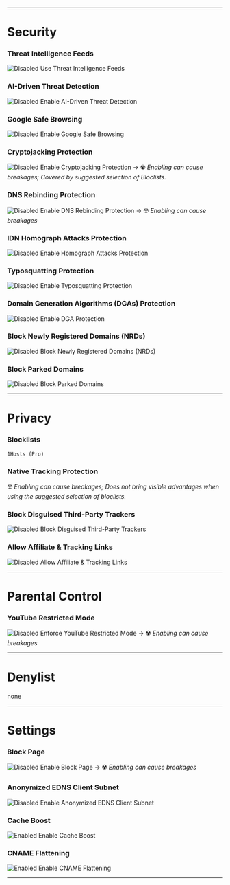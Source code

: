 ***

# Security
### Threat Intelligence Feeds
![Disabled](https://raw.githubusercontent.com/crssi/NextDNS-Config/main/icons/disabled.svg) Use Threat Intelligence Feeds
### AI-Driven Threat Detection
![Disabled](https://raw.githubusercontent.com/crssi/NextDNS-Config/main/icons/disabled.svg) Enable AI-Driven Threat Detection
### Google Safe Browsing
![Disabled](https://raw.githubusercontent.com/crssi/NextDNS-Config/main/icons/disabled.svg) Enable Google Safe Browsing
### Cryptojacking Protection
![Disabled](https://raw.githubusercontent.com/crssi/NextDNS-Config/main/icons/disabled.svg) Enable Cryptojacking Protection → :radioactive: *Enabling can cause breakages; Covered by suggested selection of Bloclists.*
### DNS Rebinding Protection
![Disabled](https://raw.githubusercontent.com/crssi/NextDNS-Config/main/icons/disabled.svg)  Enable DNS Rebinding Protection → :radioactive: *Enabling can cause breakages*
### IDN Homograph Attacks Protection
![Disabled](https://raw.githubusercontent.com/crssi/NextDNS-Config/main/icons/disabled.svg) Enable Homograph Attacks Protection
### Typosquatting Protection
![Disabled](https://raw.githubusercontent.com/crssi/NextDNS-Config/main/icons/disabled.svg) Enable Typosquatting Protection
### Domain Generation Algorithms (DGAs) Protection
![Disabled](https://raw.githubusercontent.com/crssi/NextDNS-Config/main/icons/disabled.svg) Enable DGA Protection
### Block Newly Registered Domains (NRDs)
![Disabled](https://raw.githubusercontent.com/crssi/NextDNS-Config/main/icons/disabled.svg) Block Newly Registered Domains (NRDs)
### Block Parked Domains
![Disabled](https://raw.githubusercontent.com/crssi/NextDNS-Config/main/icons/disabled.svg) Block Parked Domains

***

# Privacy
### Blocklists
	1Hosts (Pro)
### Native Tracking Protection
:radioactive: *Enabling can cause breakages; Does not bring visible advantages when using the suggested selection of bloclists.*
### Block Disguised Third-Party Trackers
![Disabled](https://raw.githubusercontent.com/crssi/NextDNS-Config/main/icons/disabled.svg) Block Disguised Third-Party Trackers
### Allow Affiliate & Tracking Links
![Disabled](https://raw.githubusercontent.com/crssi/NextDNS-Config/main/icons/disabled.svg) Allow Affiliate & Tracking Links

***

# Parental Control
### YouTube Restricted Mode
![Disabled](https://raw.githubusercontent.com/crssi/NextDNS-Config/main/icons/disabled.svg) Enforce YouTube Restricted Mode → :radioactive: *Enabling can cause breakages*

***

# Denylist
none

***

# Settings
### Block Page
![Disabled](https://raw.githubusercontent.com/crssi/NextDNS-Config/main/icons/disabled.svg) Enable Block Page → :radioactive: *Enabling can cause breakages*
### Anonymized EDNS Client Subnet
![Disabled](https://raw.githubusercontent.com/crssi/NextDNS-Config/main/icons/disabled.svg) Enable Anonymized EDNS Client Subnet
### Cache Boost
![Enabled](https://raw.githubusercontent.com/crssi/NextDNS-Config/main/icons/enabled.svg) Enable Cache Boost
### CNAME Flattening
![Enabled](https://raw.githubusercontent.com/crssi/NextDNS-Config/main/icons/enabled.svg) Enable CNAME Flattening

***

